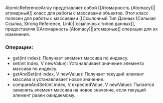 AtomicReferenceArray представляет собой [[Атомарность (Atomacy)||атомарный]] класс для работы с массивами объектов. Этот класс полезен для работы с массивами [[Ссылочный Тип Данных (Сильная Ссылка, Strong Reference, Link)||ссылочных типов данных]], предоставляя [[Атомарность (Atomacy)||атомарные]] операции для их изменения.

### Операции:

- get(int index): Получает элемент массива по индексу.
- set(int index, V newValue): Устанавливает значение элемента массива по индексу.
- getAndSet(int index, V newValue): Получает текущий элемент массива и устанавливает новое значение.
- compareAndSet(int index, V expectedValue, V newValue): Пытается заменить элемент массива на новое значение, если текущий элемент равен ожидаемому.